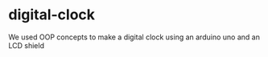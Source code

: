 # digital-clock
We used OOP concepts to make a digital clock using an arduino uno and an LCD shield 
